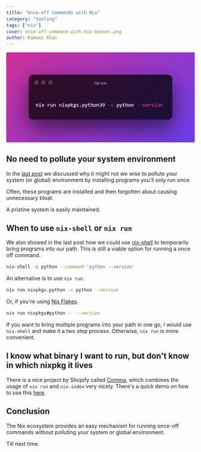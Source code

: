```yaml
---
title: "Once-off Commands with Nix"
category: "tooling"
tags: ["nix"]
cover: once-off-command-with-nix-banner.png
author: Rameez Khan
---
```


![Banner](once-off-command-with-nix-banner.png)

## No need to pollute your system environment
In the [last post](https://rameezkhan.me/per-project-packages-using-nix-and-direnv/) we discussed why it might not we wise to pollute your system (or global) environment by installing programs you'll only run once.

Often, these programs are installed and then forgotten about causing unnecessary bloat. 

A pristine system is easily maintained.

## When to use `nix-shell` or `nix run`
We also showed in the last post how we could use [nix-shell](https://rameezkhan.me/per-project-packages-using-nix-and-direnv/) to temporarily
bring programs into our path. This is still a viable option for running a once off command.

```bash
nix-shell -p python --command 'python --version'
```

An alternative is to use `nix run`.

```bash
nix run nixpkgs.python -c python --version
```

Or, if you're using [Nix Flakes](https://nixos.wiki/wiki/Flakes).
```sh
nix run nixpkgs#python -- --version
```

If you want to bring multiple programs into your path in one go, I would use `nix-shell` and make it a two step process. Otherwise, `nix run` is more convenient.

## I know what binary I want to run, but don't know in which nixpkg it lives
There is a nice project by Shopify called [Comma](https://github.com/Shopify/comma), which combines the usage of `nix run` and `nix-index` very nicely. There's a quick demo on how to use this [here](https://www.youtube.com/watch?v=VUM3Km_4gUg&list=PLRGI9KQ3_HP_OFRG6R-p4iFgMSK1t5BHs).

## Conclusion
The Nix ecosystem provides an easy mechanism for running once-off commands without polluting your system or global environment.

Till next time.

